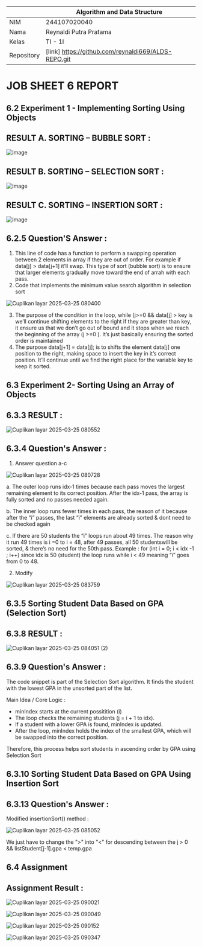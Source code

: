 |  | Algorithm and Data Structure |
|--|--|
| NIM |  244107020040|
| Nama |  Reynaldi Putra Pratama|
| Kelas | TI - 1I |
| Repository | [link] https://github.com/reynaldi669/ALDS-REPO.git


# JOB SHEET 6 REPORT

## 6.2 Experiment 1 - Implementing Sorting Using Objects
## RESULT A. SORTING – BUBBLE SORT : 

![image](https://github.com/user-attachments/assets/a6196021-723d-4d7a-b301-11092de7fdf2)

## RESULT B. SORTING – SELECTION SORT : 

![image](https://github.com/user-attachments/assets/86df9b03-9171-458a-8310-22f335d5c9ea)

## RESULT C. SORTING – INSERTION SORT : 

![image](https://github.com/user-attachments/assets/0948365e-3703-4b30-9cee-703083299c26)

## 6.2.5 Question'S Answer : 
1. This line of code has a function to perform a swapping operation between 2 elements in array if they are out of order. For example if data[j] > data[j+1] it’ll swap. This type of sort (bubble sort) is to ensure that larger elements gradually move toward the end of arrah with each pass.
2. Code that implements the minimum value search algorithm in selection sort

![Cuplikan layar 2025-03-25 080400](https://github.com/user-attachments/assets/e0e3263f-22c0-430f-8b81-2fb15a215f49)

3. The purpose of the condition in the loop, while (j>=0 && data[j] > key is we’ll continue shifting elements to the right if they are greater than key, it ensure us that we don’t go out of bound and it stops when we reach the beginning of the array (j >=0 ). It’s just basically ensuring the sorted order is maintained
4. The purpose data[j+1] = data[j]; is to shifts the element data[j] one position to the right, making space to insert the key in it’s correct position. It’ll continue until we find the right place for the variable key to keep it sorted.

## 6.3 Experiment 2- Sorting Using an Array of Objects
## 6.3.3 RESULT : 

![Cuplikan layar 2025-03-25 080552](https://github.com/user-attachments/assets/6e013b17-c457-462b-9c4a-42e1626dbd13)

## 6.3.4 Question's Answer : 
1. Answer question a-c

![Cuplikan layar 2025-03-25 080728](https://github.com/user-attachments/assets/5b0d67ae-7ffe-46af-9b0b-e9de1bc930a0)

   a. The outer loop runs idx-1 times because each pass moves the largest remaining element to its correct position. After the idx-1 pass, the array is fully sorted and no passes needed again.

   b. The inner loop runs fewer times in each pass, the reason of it because after the “i” passes, the last “i” elements are already sorted & dont need to be checked again

   c. If there are 50 students the “i” loops run about 49 times. The reason why it run 49 times is i =0 to i = 48, after 49 passes, all 50 studentswill be sorted, & there’s no need for the 50th pass. Example : for (int i = 0; i < idx -1 ; i++) since idx is 50 (student) the loop runs while i < 49 meaning “i” goes from 0 to 48.

2. Modify

![Cuplikan layar 2025-03-25 083759](https://github.com/user-attachments/assets/9e9e3ff9-3d24-478d-b93c-b5d57907ffad)

## 6.3.5 Sorting Student Data Based on GPA (Selection Sort)
## 6.3.8 RESULT : 

![Cuplikan layar 2025-03-25 084051 (2)](https://github.com/user-attachments/assets/9c651e13-ac99-4407-8757-f47644fc511f)

## 6.3.9 Question's Answer : 
The code snippet is part of the Selection Sort algorithm. It finds the student with the lowest GPA in the unsorted part of the list.

Main Idea / Core Logic : 

- minIndex starts at the current possitition (i)
- The loop checks the remaining students (j = i + 1 to idx).
- If a student with a lower GPA is found, minIndex is updated.
- After the loop, minIndex holds the index of the smallest GPA, which will be swapped into the correct position.

Therefore, this process helps sort students in ascending order by GPA using Selection Sort

## 6.3.10 Sorting Student Data Based on GPA Using Insertion Sort
## 6.3.13 Question's Answer : 
Modified insertionSort() method : 

![Cuplikan layar 2025-03-25 085052](https://github.com/user-attachments/assets/32318aa6-c35d-42d2-ac61-91dffc3c01b5)

We just have to change the ">" into "<" for descending between the j > 0 && listStudent[j-1].gpa < temp.gpa

## 6.4 Assignment
## Assignment Result :

![Cuplikan layar 2025-03-25 090021](https://github.com/user-attachments/assets/a1dd5176-4608-461b-a792-00af772fd738)

![Cuplikan layar 2025-03-25 090049](https://github.com/user-attachments/assets/5cacf40b-271a-4829-820d-538d9db3aef3)

![Cuplikan layar 2025-03-25 090152](https://github.com/user-attachments/assets/a1cfd20b-752b-4b95-a1b3-427d28c88996)

![Cuplikan layar 2025-03-25 090347](https://github.com/user-attachments/assets/0d6fdd87-643b-4ae5-9312-5e9bbf9d7b0a)